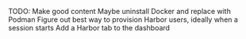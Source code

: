 TODO:
Make good content
Maybe uninstall Docker and replace with Podman
Figure out best way to provision Harbor users, ideally when a session starts
Add a Harbor tab to the dashboard